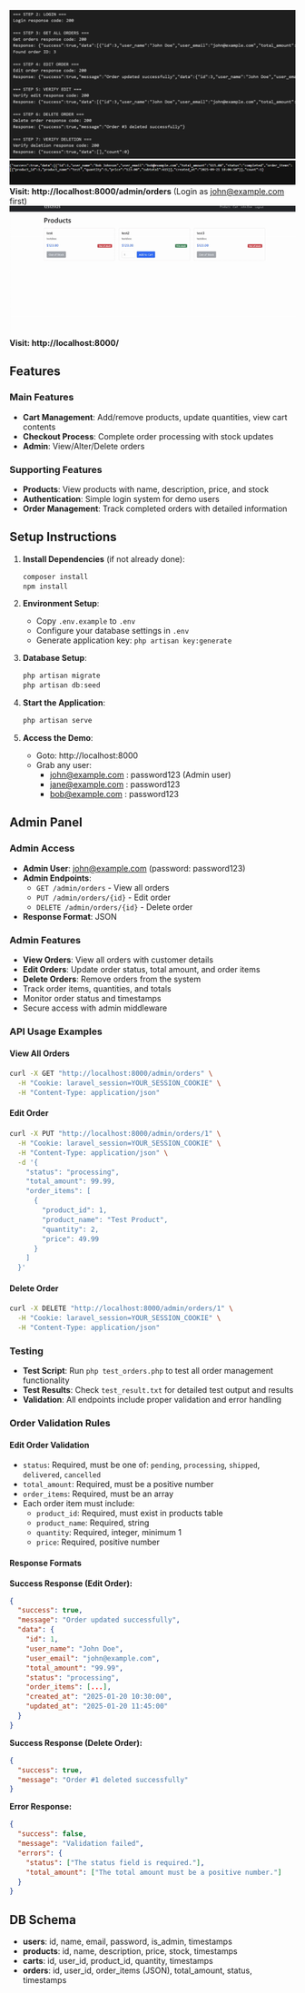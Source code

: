 
![test_result.txt](res.png)
![Admin Orders JSON Response](jsonCART.png)
**Visit: http://localhost:8000/admin/orders** (Login as john@example.com first)
![Preview](preview.gif)
**Visit: http://localhost:8000/**

## Features

### Main Features
- **Cart Management**: Add/remove products, update quantities, view cart contents
- **Checkout Process**: Complete order processing with stock updates
- **Admin**: View/Alter/Delete orders

### Supporting Features
- **Products**: View products with name, description, price, and stock
- **Authentication**: Simple login system for demo users
- **Order Management**: Track completed orders with detailed information

## Setup Instructions

1. **Install Dependencies** (if not already done):
   ```bash
   composer install
   npm install
   ```

2. **Environment Setup**:
   - Copy `.env.example` to `.env`
   - Configure your database settings in `.env`
   - Generate application key: `php artisan key:generate`

3. **Database Setup**:
   ```bash
   php artisan migrate
   php artisan db:seed
   ```

4. **Start the Application**:
   ```bash
   php artisan serve
   ```

5. **Access the Demo**:
   - Goto: http://localhost:8000
   - Grab any user:
     - john@example.com : password123 (Admin user)
     - jane@example.com : password123
     - bob@example.com : password123

## Admin Panel

### Admin Access
- **Admin User**: john@example.com (password: password123)
- **Admin Endpoints**: 
  - `GET /admin/orders` - View all orders
  - `PUT /admin/orders/{id}` - Edit order
  - `DELETE /admin/orders/{id}` - Delete order
- **Response Format**: JSON

### Admin Features
- **View Orders**: View all orders with customer details
- **Edit Orders**: Update order status, total amount, and order items
- **Delete Orders**: Remove orders from the system
- Track order items, quantities, and totals
- Monitor order status and timestamps
- Secure access with admin middleware

### API Usage Examples

#### View All Orders
```bash
curl -X GET "http://localhost:8000/admin/orders" \
  -H "Cookie: laravel_session=YOUR_SESSION_COOKIE" \
  -H "Content-Type: application/json"
```

#### Edit Order
```bash
curl -X PUT "http://localhost:8000/admin/orders/1" \
  -H "Cookie: laravel_session=YOUR_SESSION_COOKIE" \
  -H "Content-Type: application/json" \
  -d '{
    "status": "processing",
    "total_amount": 99.99,
    "order_items": [
      {
        "product_id": 1,
        "product_name": "Test Product",
        "quantity": 2,
        "price": 49.99
      }
    ]
  }'
```

#### Delete Order
```bash
curl -X DELETE "http://localhost:8000/admin/orders/1" \
  -H "Cookie: laravel_session=YOUR_SESSION_COOKIE" \
  -H "Content-Type: application/json"
```

### Testing
- **Test Script**: Run `php test_orders.php` to test all order management functionality
- **Test Results**: Check `test_result.txt` for detailed test output and results
- **Validation**: All endpoints include proper validation and error handling

### Order Validation Rules

#### Edit Order Validation
- `status`: Required, must be one of: `pending`, `processing`, `shipped`, `delivered`, `cancelled`
- `total_amount`: Required, must be a positive number
- `order_items`: Required, must be an array
- Each order item must include:
  - `product_id`: Required, must exist in products table
  - `product_name`: Required, string
  - `quantity`: Required, integer, minimum 1
  - `price`: Required, positive number

#### Response Formats

**Success Response (Edit Order):**
```json
{
  "success": true,
  "message": "Order updated successfully",
  "data": {
    "id": 1,
    "user_name": "John Doe",
    "user_email": "john@example.com",
    "total_amount": "99.99",
    "status": "processing",
    "order_items": [...],
    "created_at": "2025-01-20 10:30:00",
    "updated_at": "2025-01-20 11:45:00"
  }
}
```

**Success Response (Delete Order):**
```json
{
  "success": true,
  "message": "Order #1 deleted successfully"
}
```

**Error Response:**
```json
{
  "success": false,
  "message": "Validation failed",
  "errors": {
    "status": ["The status field is required."],
    "total_amount": ["The total amount must be a positive number."]
  }
}
```

## DB Schema

- **users**: id, name, email, password, is_admin, timestamps
- **products**: id, name, description, price, stock, timestamps
- **carts**: id, user_id, product_id, quantity, timestamps
- **orders**: id, user_id, order_items (JSON), total_amount, status, timestamps
